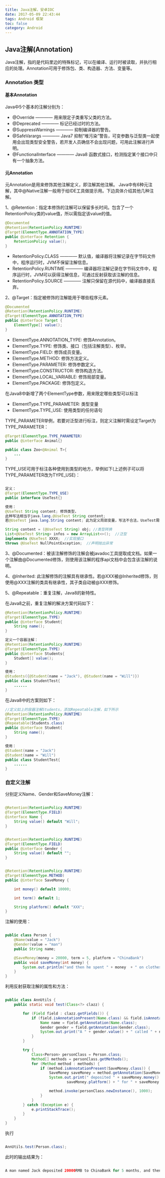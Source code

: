 ```yaml
---
title: Java注解，安卓IOC
date: 2017-05-09 22:43:44
tags: Android 框架
toc: false
category: Android
---
```



## Java注解(Annotation)

Java注解，指的是代码里边的特殊标记，可以在编译、运行时被读取，并执行相应的处理。Annotation可用于修饰包、类、构造器、方法、变量等。

### Annotation 类型

#### 基本Annotation

Java中5个基本的注解分别为：
- @Override  ————  用来限定子类重写父类的方法。
- @Deprecated  ————  标记已经过时的方法。
- @SuppressWarnings  ————  抑制编译器的警告。
- @SafeVarargs  ————  Java7 抑制“堆污染”警告，可变参数与泛型类一起使用会出现类型安全警告，若开发人员确信不会出现问题，可用此注解进行声明。
- @FunctionalInterface  ————  Java8 函数式接口，检测指定某个接口中只有一个抽象方法。

#### 元Annotation

元Annotation是用来修饰其他注解定义，即注解其他注解。
Java中有6种元注解，其中@Native注解一般用于给IDE工具做提示用。下边具体介绍其他几种注解。

1、@Retention：指定本修饰的注解可以保留多长时间。包含了一个RetentionPolicy类的value值，所以需指定该value的值。

```java 
@Documented
@Retention(RetentionPolicy.RUNTIME)
@Target(ElementType.ANNOTATION_TYPE)
public @interface Retention {
    RetentionPolicy value();
}
```
- RetentionPolicy.CLASS  ————  默认值，编译器将注解记录在字节码文件中，程序运行时，JVM不保留注解信息。
- RetentionPolicy.RUNTIME  ————  编译器将注解记录在字节码文件中，程序运行时，JVM可以获得注解信息，可通过反射获取该注解的信息。
- RetentionPolicy.SOURCE  ————  注解只保留在源代码中，编译器直接丢弃。

2、@Target：指定被修饰的注解能用于哪些程序元素。

```java
@Documented
@Retention(RetentionPolicy.RUNTIME)
@Target(ElementType.ANNOTATION_TYPE)
public @interface Target {
    ElementType[] value();
}
```

- ElementType.ANNOTATION_TYPE: 修饰Annotation。
- ElementType.TYPE: 修饰类、接口（包括注解类型）、枚举。
- ElementType.FIELD: 修饰成员变量。
- ElementType.METHOD: 修饰方法定义。
- ElementType.PARAMETER: 修饰参数定义。
- ElementType.CONSTRUCTOR: 修饰构造方法。
- ElementType.LOCAL_VARIABLE: 修饰局部变量。
- ElementType.PACKAGE: 修饰包定义。

在Java8中新增了两个ElementType参数，用来限定哪些类型可以标注
- ElementType.TYPE_PARAMETER:  类型变量
- ElementType.TYPE_USE:  使用类型的任何语句

TYPE_PARAMETER举例，若要对泛型进行标注，则定义注解时需设定Target为TYPE_PARAMETER：

```java
@Target(ElementType.TYPE_PARAMETER)
public @interface Animal{}

public class Zoo<@Animal T>{
	...
}
```

TYPE_USE可用于标注各种使用到类型的地方，举例如下(上述例子可以将TYPE_PARAMETER改为TYPE_USE)：

```java

定义：
@Target(ElementType.TYPE_USE)
public interface UseTest{}

使用：
@UseTest String content; 修饰类型，
此种写法相当于java.lang.@UseTest String content; 
若@UseTest java.lang.String content; 此为定义局部变量，写法不合法，UseTest需指定Target为LOCAL_VARIABLE。

String content = (@UseTest String) obj; //类型转换
List<@UseTest String> infos = new ArrayList<>();  //泛型
implements @UseTest XXXX;  //实现接口
throws @UseTest NullPointException;  //声明抛出异常

```

3、@Documented：被该注解修饰的注解会被javadoc工具提取成文档。如果一个注解由@Documented修饰，则使用该注解的程序api文档中会包含该注解的说明。

4、@Inherited: 此注解修饰的注解具有继承性。若@XXX被@Inherited修饰，则使用@XXX注解的类具有继承性，其子类自动被@XXX修饰。

5、@Repeatable：重复注解，Java8的新特性。

在Java8之前，重复注解的解决方案代码如下：

```java 
@Retention(RetentionPolicy.RUNTIME)
@Target(ElementType.TYPE)
public @interface Student{
	String name();
}

定义一个容器注解：
@Retention(RetentionPolicy.RUNTIME)
@Target(ElementType.TYPE)
public @interface Students{
	Student[] value();
}

使用：
@Students({@Student(name = "Jack"), @Student(name = "Will")})
public class StudentTest{
	......
}

```

在Java8中的方案则如下：

```java
//定义如上的容器注解Students，添加Repeatable注解，如下所示
@Retention(RetentionPolicy.RUNTIME)
@Target(ElementType.TYPE)
@Repeatable(Students.class)
public @interface Student{
	String name();
}

使用：
@Student(name = "Jack")
@Student(name = "Will")
public class StudentTest{
	......
}
```

### 自定义注解

分别定义Name、Gender和SaveMoney注解：

```java

@Retention(RetentionPolicy.RUNTIME)
@Target(ElementType.FIELD)
@interface Name {
    String value() default "Will";
}

````

```java

@Retention(RetentionPolicy.RUNTIME)
@Target(ElementType.FIELD)
public @interface Gender {
    String value() default "";
}

```

```java

@Retention(RetentionPolicy.RUNTIME)
@Target(ElementType.METHOD)
public @interface SaveMoney {

    int money() default 10000;

    int term() default 1;

    String platform() default "XXX";
}

```

注解的使用：

```java

public class Person {
    @Name(value = "Jack")
    @Gender(value = "man")
    public String name;

    @SaveMoney(money = 20000, term = 5, platform = "ChinaBank")
    public void saveMoney(int money) {
        System.out.println("and then he spent " + money  + " on clothes.");
    }
}

```

利用反射获取注解的属性和方法：

```java

public class AnnUtils {
    public static void test(Class<?> clazz) {

        for (Field field : clazz.getFields()) {
            if (field.isAnnotationPresent(Name.class) && field.isAnnotationPresent(Gender.class)) {
                Name name = field.getAnnotation(Name.class);
                Gender gender = field.getAnnotation(Gender.class);
                System.out.print("A " + gender.value() + " called " + name.value());
            }
        }

        try {
            Class<Person> personClass = Person.class;
            Method[] methods = personClass.getMethods();
            for (Method method : methods) {
                if (method.isAnnotationPresent(SaveMoney.class)) {
                    SaveMoney saveMoney = method.getAnnotation(SaveMoney.class);
                    System.out.print(" deposited " + saveMoney.money() + "RMB to " +
                            saveMoney.platform() + " for " + saveMoney.term() + " months, ");

                    method.invoke(personClass.newInstance(), 1000);
                }
            }
        } catch (Exception e) {
            e.printStackTrace();
        }
    }
}

```

执行 

```java

AnnUtils.test(Person.class);

```

此时的输出结果为：

```java

A man named Jack deposited 20000RMB to ChinaBank for 5 months, and then he spent 1000 on clothes.

```